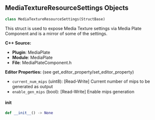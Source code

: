 ## MediaTextureResourceSettings Objects

```python
class MediaTextureResourceSettings(StructBase)
```

This struct is used to expose Media Texture settings via Media Plate Component and is a mirror of some
of the settings.

**C++ Source:**

- **Plugin**: MediaPlate
- **Module**: MediaPlate
- **File**: MediaPlateComponent.h

**Editor Properties:** (see get_editor_property/set_editor_property)

- ``current_num_mips`` (uint8):  [Read-Write] Current number of mips to be generated as output
- ``enable_gen_mips`` (bool):  [Read-Write] Enable mips generation

<a id="unreal.MediaTextureResourceSettings.__init__"></a>

#### __init__

```python
def __init__() -> None
```

<a id="unreal.SVGShapeParameters"></a>